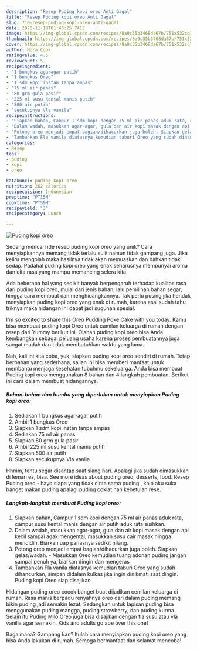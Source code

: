 ```yaml
---
description: "Resep Puding kopi oreo Anti Gagal"
title: "Resep Puding kopi oreo Anti Gagal"
slug: 710-resep-puding-kopi-oreo-anti-gagal
date: 2020-11-18T01:43:25.741Z
image: https://img-global.cpcdn.com/recipes/8a9c35b3468da67b/751x532cq70/puding-kopi-oreo-foto-resep-utama.jpg
thumbnail: https://img-global.cpcdn.com/recipes/8a9c35b3468da67b/751x532cq70/puding-kopi-oreo-foto-resep-utama.jpg
cover: https://img-global.cpcdn.com/recipes/8a9c35b3468da67b/751x532cq70/puding-kopi-oreo-foto-resep-utama.jpg
author: Nora Cook
ratingvalue: 4.5
reviewcount: 5
recipeingredient:
- "1 bungkus agaragar putih"
- "1 bungkus Oreo"
- "1 sdm kopi instan tanpa ampas"
- "75 ml air panas"
- "80 grm gula pasir"
- "225 ml susu kental manis putih"
- "500 air putih"
- "secukupnya Vla vanila"
recipeinstructions:
- "Siapkan bahan, Campur 1 sdm kopi dengan 75 ml air panas aduk rata, campur susu kental manis dengan air putih aduk rata sisihkan."
- "Dalam wadah, masukkan agar-agar, gula dan air kopi masak dengan api kecil sampai agak mengental, masukkan susu cair masak hingga mendidih. Biarkan uap panasnya sedikit hilang."
- "Potong oreo menjadi empat bagian/dihacurkan juga boleh. Siapkan gelas/wadah. Masukkan Oreo kemudian tuang adonan puding jangan sampai penuh ya, biarkan dingin dan mengeras"
- "Tambahkan Fla vanila diatasnya kemudian taburi Oreo yang sudah dihancurkan, simpan didalam kulkas jika ingin dinikmati saat dingin. Puding kopi Oreo siap disajikan"
categories:
- Resep
tags:
- puding
- kopi
- oreo

katakunci: puding kopi oreo 
nutrition: 262 calories
recipecuisine: Indonesian
preptime: "PT15M"
cooktime: "PT59M"
recipeyield: "3"
recipecategory: Lunch

---
```



![Puding kopi oreo](https://img-global.cpcdn.com/recipes/8a9c35b3468da67b/751x532cq70/puding-kopi-oreo-foto-resep-utama.jpg)

Sedang mencari ide resep puding kopi oreo yang unik? Cara menyiapkannya memang tidak terlalu sulit namun tidak gampang juga. Jika keliru mengolah maka hasilnya tidak akan memuaskan dan bahkan tidak sedap. Padahal puding kopi oreo yang enak seharusnya mempunyai aroma dan cita rasa yang mampu memancing selera kita.

Ada beberapa hal yang sedikit banyak berpengaruh terhadap kualitas rasa dari puding kopi oreo, mulai dari jenis bahan, lalu pemilihan bahan segar, hingga cara membuat dan menghidangkannya. Tak perlu pusing jika hendak menyiapkan puding kopi oreo yang enak di rumah, karena asal sudah tahu triknya maka hidangan ini dapat jadi suguhan spesial.

I&#39;m so excited to share this Oreo Pudding Poke Cake with you today. Kamu bisa membuat puding kopi Oreo untuk camilan keluarga di rumah dengan resep dari Yummy berikut ini. Olahan puding kopi oreo bisa Anda kembangkan sebagai peluang usaha karena proses pembuatannya juga sangat mudah dan tidak membutuhkan waktu yang lama.


Nah, kali ini kita coba, yuk, siapkan puding kopi oreo sendiri di rumah. Tetap berbahan yang sederhana, sajian ini bisa memberi manfaat untuk membantu menjaga kesehatan tubuhmu sekeluarga. Anda bisa membuat Puding kopi oreo menggunakan 8 bahan dan 4 langkah pembuatan. Berikut ini cara dalam membuat hidangannya.

<!--inarticleads1-->

##### Bahan-bahan dan bumbu yang diperlukan untuk menyiapkan Puding kopi oreo:

1. Sediakan 1 bungkus agar-agar putih
1. Ambil 1 bungkus Oreo
1. Siapkan 1 sdm kopi instan tanpa ampas
1. Sediakan 75 ml air panas
1. Siapkan 80 grm gula pasir
1. Ambil 225 ml susu kental manis putih
1. Siapkan 500 air putih
1. Siapkan secukupnya Vla vanila


Hhmm, tentu segar disantap saat siang hari. Apalagi jika sudah dimasukkan di lemari es, bisa. See more ideas about puding oreo, desserts, food. Resep Puding oreo - hayo siapa yang tidak cinta sama puding , kalo aku suka banget makan puding apalagi puding coklat nah kebetulan rese. 

<!--inarticleads2-->

##### Langkah-langkah membuat Puding kopi oreo:

1. Siapkan bahan, Campur 1 sdm kopi dengan 75 ml air panas aduk rata, campur susu kental manis dengan air putih aduk rata sisihkan.
1. Dalam wadah, masukkan agar-agar, gula dan air kopi masak dengan api kecil sampai agak mengental, masukkan susu cair masak hingga mendidih. Biarkan uap panasnya sedikit hilang.
1. Potong oreo menjadi empat bagian/dihacurkan juga boleh. Siapkan gelas/wadah. - Masukkan Oreo kemudian tuang adonan puding jangan sampai penuh ya, biarkan dingin dan mengeras
1. Tambahkan Fla vanila diatasnya kemudian taburi Oreo yang sudah dihancurkan, simpan didalam kulkas jika ingin dinikmati saat dingin. Puding kopi Oreo siap disajikan


Hidangan puding oreo cocok banget buat dijadikan cemilan keluarga di rumah. Rasa manis berpadu renyahnya oreo dari dalam puding memang bikin puding jadi semakin lezat. Sedangkan untuk lapisan puding bisa menggunakan puding mangga, puding strowberry, dan puding kurma. Selain itu Puding Milo Oreo juga bisa disajikan dengan fla susu atau vla vanilla agar semakin. Kids and adults go ape over this one! 

Bagaimana? Gampang kan? Itulah cara menyiapkan puding kopi oreo yang bisa Anda lakukan di rumah. Semoga bermanfaat dan selamat mencoba!
